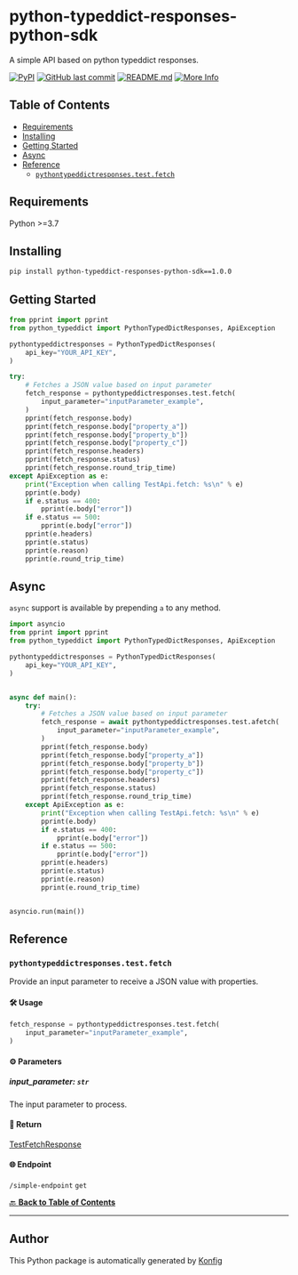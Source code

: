 # python-typeddict-responses-python-sdk

A simple API based on python typeddict responses.


[![PyPI](https://img.shields.io/badge/PyPI-v1.0.0-blue)](https://pypi.org/project/python-typeddict-responses-python-sdk/1.0.0)
[![GitHub last commit](https://img.shields.io/github/last-commit/konfig-dev/konfig.svg)](https://github.com/konfig-dev/konfig/commits)
[![README.md](https://img.shields.io/badge/README-Click%20Here-green)](https://github.com/konfig-dev/konfig/tree/main/python#readme)
[![More Info](https://img.shields.io/badge/More%20Info-Click%20Here-orange)](http://example.com/support)

## Table of Contents

<!-- toc -->

- [Requirements](#requirements)
- [Installing](#installing)
- [Getting Started](#getting-started)
- [Async](#async)
- [Reference](#reference)
  * [`pythontypeddictresponses.test.fetch`](#pythontypeddictresponsestestfetch)

<!-- tocstop -->

## Requirements

Python >=3.7

## Installing

```sh
pip install python-typeddict-responses-python-sdk==1.0.0
```

## Getting Started

```python
from pprint import pprint
from python_typeddict import PythonTypedDictResponses, ApiException

pythontypeddictresponses = PythonTypedDictResponses(
    api_key="YOUR_API_KEY",
)

try:
    # Fetches a JSON value based on input parameter
    fetch_response = pythontypeddictresponses.test.fetch(
        input_parameter="inputParameter_example",
    )
    pprint(fetch_response.body)
    pprint(fetch_response.body["property_a"])
    pprint(fetch_response.body["property_b"])
    pprint(fetch_response.body["property_c"])
    pprint(fetch_response.headers)
    pprint(fetch_response.status)
    pprint(fetch_response.round_trip_time)
except ApiException as e:
    print("Exception when calling TestApi.fetch: %s\n" % e)
    pprint(e.body)
    if e.status == 400:
        pprint(e.body["error"])
    if e.status == 500:
        pprint(e.body["error"])
    pprint(e.headers)
    pprint(e.status)
    pprint(e.reason)
    pprint(e.round_trip_time)
```

## Async

`async` support is available by prepending `a` to any method.

```python
import asyncio
from pprint import pprint
from python_typeddict import PythonTypedDictResponses, ApiException

pythontypeddictresponses = PythonTypedDictResponses(
    api_key="YOUR_API_KEY",
)


async def main():
    try:
        # Fetches a JSON value based on input parameter
        fetch_response = await pythontypeddictresponses.test.afetch(
            input_parameter="inputParameter_example",
        )
        pprint(fetch_response.body)
        pprint(fetch_response.body["property_a"])
        pprint(fetch_response.body["property_b"])
        pprint(fetch_response.body["property_c"])
        pprint(fetch_response.headers)
        pprint(fetch_response.status)
        pprint(fetch_response.round_trip_time)
    except ApiException as e:
        print("Exception when calling TestApi.fetch: %s\n" % e)
        pprint(e.body)
        if e.status == 400:
            pprint(e.body["error"])
        if e.status == 500:
            pprint(e.body["error"])
        pprint(e.headers)
        pprint(e.status)
        pprint(e.reason)
        pprint(e.round_trip_time)


asyncio.run(main())
```


## Reference
### `pythontypeddictresponses.test.fetch`

Provide an input parameter to receive a JSON value with properties.

#### 🛠️ Usage

```python
fetch_response = pythontypeddictresponses.test.fetch(
    input_parameter="inputParameter_example",
)
```

#### ⚙️ Parameters

##### input_parameter: `str`

The input parameter to process.

#### 🔄 Return

[TestFetchResponse](./python_typeddict/type/test_fetch_response.py)

#### 🌐 Endpoint

`/simple-endpoint` `get`

[🔙 **Back to Table of Contents**](#table-of-contents)

---


## Author
This Python package is automatically generated by [Konfig](https://konfigthis.com)
